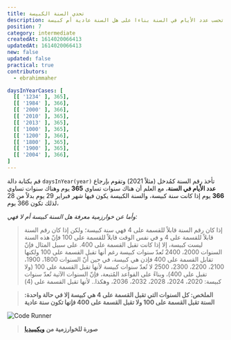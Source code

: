 ```yaml
---
title: تحدي السنة الكبيسة
description: تحدي كتابة دالة تحسب عدد اﻷيام في السنة بناءا على هل السنة عادية أم كبيسة
position: 7
category: intermediate
createdAt: 1614020066413
updatedAt: 1614020066413
new: false
updated: false
practical: true
contributors:
  - ebrahimmaher

daysInYearCases: [
  [[ '1234' ], 365],
  [[ '1984' ], 366],
  [[ '2000' ], 366],
  [[ '2010' ], 365],
  [[ '2013' ], 365],
  [[ '1000' ], 365],
  [[ '1200' ], 366],
  [[ '1800' ], 365],
  [[ '1900' ], 365],
  [[ '2004' ], 366],
]
---
```


<challenge :cases="daysInYearCases" label="تحدي عدد اﻷيام في السنة" function-name="daysInYear" :parameters="['year']">

قم بكتابة دالة `daysInYear(year)` تأخذ رقم السنة كمُدخل (مثلاً 2021) وتقوم بإرجاع **عدد اﻷيام في السنة**، مع العلم أن هناك سنوات تساوي **365** يوم وهناك سنوات تساوي **366** يوم إذا كانت سنة كبيسة، والسنة الكبيسة يكون فيها شهر فبراير 29 يوم بدلاً من 28 لذلك تكون 366 يوم، 

*وأما عن خوارزمية معرفة هل السنة كبيسة أم لا فهي:*
> إذا كان رقم السنة قابلاً للقسمة على 4 فهي سنة كبيسة؛ ولكن إذا كان رقم السنة قابلاً للقسمة على 4 و في نفس الوقت قابلاً للقسمة على 100 فإنّ هذه السنة ليست كبيسة، إلا إذا كانت تقبل القسمة على 400. على سبيل المثال فإنّ السنوات 2000، 2400 تُعدّ سنوات كبيسة رغم أنها تقبل القسمة على 100 ولكنها تقابل القسمة على 400 فإذن هي كبيسة، في حين أنّ السنوات 1800، 1900، 2100، 2200، 2300، 2500 لا تُعدّ سنوات كبيسة ﻷنها تقبل القسمة على 100 (ولا تقبل على 400)، وبناءً على القواعد المُتبعة، فإنّ السنوات الآتية تُعدّ سنوات كبيسة: 2020، 2024، 2028، 2032، 2036، وهكذا.. ﻷنها تقبل القسمة على (4)

> **الملخص: كل السنوات التي تقبل القسمة على 4 هي كبيسة إلا في حالة واحدة: السنة تقبل القسمة على 100 ولا تقبل القسمة على 400 فإنها تكون سنة عادية**

<expand full button-text="اضغط هنا للمساعدة">

![Code Runner](/tutorials/algorithms/leap-year-algorithm-wikipidia.png)

> **صورة للخوارزمية من [ويكيبيديا](https://en.wikipedia.org/wiki/Leap_year#Algorithm)**
</expand>

<br>
</challenge>
